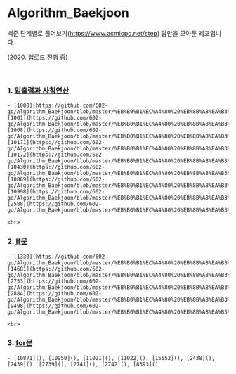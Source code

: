 # Algorithm_Baekjoon

백준 단계별로 풀어보기(https://www.acmicpc.net/step) 답안을 모아둔 레포입니다.

(2020. 업로드 진행 중)

<br>

### 1. [입출력과 사칙연산](https://github.com/602-go/Algorithm_Baekjoon/tree/master/%EB%B0%B1%EC%A4%80%20%EB%8B%A8%EA%B3%84%EB%B3%84%EB%A1%9C%20%ED%92%80%EC%96%B4%EB%B3%B4%EA%B8%B0/01.%20%EC%9E%85%EC%B6%9C%EB%A0%A5%EA%B3%BC%20%EC%82%AC%EC%B9%99%EC%97%B0%EC%82%B0)
    - [1000](https://github.com/602-go/Algorithm_Baekjoon/blob/master/%EB%B0%B1%EC%A4%80%20%EB%8B%A8%EA%B3%84%EB%B3%84%EB%A1%9C%20%ED%92%80%EC%96%B4%EB%B3%B4%EA%B8%B0/01.%20%EC%9E%85%EC%B6%9C%EB%A0%A5%EA%B3%BC%20%EC%82%AC%EC%B9%99%EC%97%B0%EC%82%B0/BOJ_1000.py), [1001](https://github.com/602-go/Algorithm_Baekjoon/blob/master/%EB%B0%B1%EC%A4%80%20%EB%8B%A8%EA%B3%84%EB%B3%84%EB%A1%9C%20%ED%92%80%EC%96%B4%EB%B3%B4%EA%B8%B0/01.%20%EC%9E%85%EC%B6%9C%EB%A0%A5%EA%B3%BC%20%EC%82%AC%EC%B9%99%EC%97%B0%EC%82%B0/BOJ_1001.py), [1008](https://github.com/602-go/Algorithm_Baekjoon/blob/master/%EB%B0%B1%EC%A4%80%20%EB%8B%A8%EA%B3%84%EB%B3%84%EB%A1%9C%20%ED%92%80%EC%96%B4%EB%B3%B4%EA%B8%B0/01.%20%EC%9E%85%EC%B6%9C%EB%A0%A5%EA%B3%BC%20%EC%82%AC%EC%B9%99%EC%97%B0%EC%82%B0/BOJ_1008.py), [10171](https://github.com/602-go/Algorithm_Baekjoon/blob/master/%EB%B0%B1%EC%A4%80%20%EB%8B%A8%EA%B3%84%EB%B3%84%EB%A1%9C%20%ED%92%80%EC%96%B4%EB%B3%B4%EA%B8%B0/01.%20%EC%9E%85%EC%B6%9C%EB%A0%A5%EA%B3%BC%20%EC%82%AC%EC%B9%99%EC%97%B0%EC%82%B0/BOJ_10171.py), [10172](https://github.com/602-go/Algorithm_Baekjoon/blob/master/%EB%B0%B1%EC%A4%80%20%EB%8B%A8%EA%B3%84%EB%B3%84%EB%A1%9C%20%ED%92%80%EC%96%B4%EB%B3%B4%EA%B8%B0/01.%20%EC%9E%85%EC%B6%9C%EB%A0%A5%EA%B3%BC%20%EC%82%AC%EC%B9%99%EC%97%B0%EC%82%B0/BOJ_10172.py), [10430](https://github.com/602-go/Algorithm_Baekjoon/blob/master/%EB%B0%B1%EC%A4%80%20%EB%8B%A8%EA%B3%84%EB%B3%84%EB%A1%9C%20%ED%92%80%EC%96%B4%EB%B3%B4%EA%B8%B0/01.%20%EC%9E%85%EC%B6%9C%EB%A0%A5%EA%B3%BC%20%EC%82%AC%EC%B9%99%EC%97%B0%EC%82%B0/BOJ_10430.py), [10869](https://github.com/602-go/Algorithm_Baekjoon/blob/master/%EB%B0%B1%EC%A4%80%20%EB%8B%A8%EA%B3%84%EB%B3%84%EB%A1%9C%20%ED%92%80%EC%96%B4%EB%B3%B4%EA%B8%B0/01.%20%EC%9E%85%EC%B6%9C%EB%A0%A5%EA%B3%BC%20%EC%82%AC%EC%B9%99%EC%97%B0%EC%82%B0/BOJ_10869.py), [10998](https://github.com/602-go/Algorithm_Baekjoon/blob/master/%EB%B0%B1%EC%A4%80%20%EB%8B%A8%EA%B3%84%EB%B3%84%EB%A1%9C%20%ED%92%80%EC%96%B4%EB%B3%B4%EA%B8%B0/01.%20%EC%9E%85%EC%B6%9C%EB%A0%A5%EA%B3%BC%20%EC%82%AC%EC%B9%99%EC%97%B0%EC%82%B0/BOJ_10998.py), [2588](https://github.com/602-go/Algorithm_Baekjoon/blob/master/%EB%B0%B1%EC%A4%80%20%EB%8B%A8%EA%B3%84%EB%B3%84%EB%A1%9C%20%ED%92%80%EC%96%B4%EB%B3%B4%EA%B8%B0/01.%20%EC%9E%85%EC%B6%9C%EB%A0%A5%EA%B3%BC%20%EC%82%AC%EC%B9%99%EC%97%B0%EC%82%B0/BOJ_2588.py)  
    
    <br>

### 2. [If문](https://github.com/602-go/Algorithm_Baekjoon/tree/master/%EB%B0%B1%EC%A4%80%20%EB%8B%A8%EA%B3%84%EB%B3%84%EB%A1%9C%20%ED%92%80%EC%96%B4%EB%B3%B4%EA%B8%B0/02.%20If%EB%AC%B8)
    - [1330](https://github.com/602-go/Algorithm_Baekjoon/blob/master/%EB%B0%B1%EC%A4%80%20%EB%8B%A8%EA%B3%84%EB%B3%84%EB%A1%9C%20%ED%92%80%EC%96%B4%EB%B3%B4%EA%B8%B0/02.%20If%EB%AC%B8/BOJ_1330.py), [14681](https://github.com/602-go/Algorithm_Baekjoon/blob/master/%EB%B0%B1%EC%A4%80%20%EB%8B%A8%EA%B3%84%EB%B3%84%EB%A1%9C%20%ED%92%80%EC%96%B4%EB%B3%B4%EA%B8%B0/02.%20If%EB%AC%B8/BOJ_14681.py), [2753](https://github.com/602-go/Algorithm_Baekjoon/blob/master/%EB%B0%B1%EC%A4%80%20%EB%8B%A8%EA%B3%84%EB%B3%84%EB%A1%9C%20%ED%92%80%EC%96%B4%EB%B3%B4%EA%B8%B0/02.%20If%EB%AC%B8/BOJ_2753.py), [2884](https://github.com/602-go/Algorithm_Baekjoon/blob/master/%EB%B0%B1%EC%A4%80%20%EB%8B%A8%EA%B3%84%EB%B3%84%EB%A1%9C%20%ED%92%80%EC%96%B4%EB%B3%B4%EA%B8%B0/02.%20If%EB%AC%B8/BOJ_2884.py), [9498](https://github.com/602-go/Algorithm_Baekjoon/blob/master/%EB%B0%B1%EC%A4%80%20%EB%8B%A8%EA%B3%84%EB%B3%84%EB%A1%9C%20%ED%92%80%EC%96%B4%EB%B3%B4%EA%B8%B0/02.%20If%EB%AC%B8/BOJ_9498.py)
    
    <br>
    
### 3. [for문](https://github.com/602-go/Algorithm_Baekjoon/tree/master/%EB%B0%B1%EC%A4%80%20%EB%8B%A8%EA%B3%84%EB%B3%84%EB%A1%9C%20%ED%92%80%EC%96%B4%EB%B3%B4%EA%B8%B0/03.%20for%EB%AC%B8)
    - [10871](), [10950](), [11021](), [11022](), [15552](), [2438](), [2439](), [2739](), [2741](), [2742](), [8393]()
